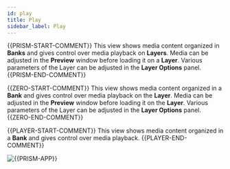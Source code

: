 ```yaml
---
id: play
title: Play
sidebar_label: Play
---
```


{{PRISM-START-COMMENT}}
This view shows media content organized in **Banks** and gives control over media playback on **Layers**.
Media can be adjusted in the **Preview** window before loading it on a **Layer**. Various parameters of the Layer can be adjusted in the **Layer Options** panel.
{{PRISM-END-COMMENT}}

{{ZERO-START-COMMENT}}
This view shows media content organized in a **Bank** and gives control over media playback on the **Layer**.
Media can be adjusted in the **Preview** window before loading it on the **Layer**. Various parameters of the Layer can be adjusted in the **Layer Options** panel.
{{ZERO-END-COMMENT}}

{{PLAYER-START-COMMENT}}
This view shows media content organized in a **Bank** and gives control over media playback.
{{PLAYER-END-COMMENT}}


![{{PRISM-APP}}](/prismdocs/images/{{PRISM-APP-LOWER}}-play-view.png)